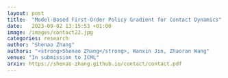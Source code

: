 ```yaml
---
layout: post
title:  "Model-Based First-Order Policy Gradient for Contact Dynamics"
date:   2023-09-02 13:15:53 +01:00
image: /images/contact22.jpg
categories: research
author: "Shenao Zhang"
authors: "<strong>Shenao Zhang</strong>, Wanxin Jin, Zhaoran Wang"
venue: "In submission to ICML"
arxiv: https://shenao-zhang.github.io/contact/contact.pdf
---
```

